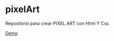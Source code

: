 # pixelArt
Repositorio para crear PIXEL ART con  Html Y Css

 [Demo](https://alexismoragaa.github.io/pixelArt/)
